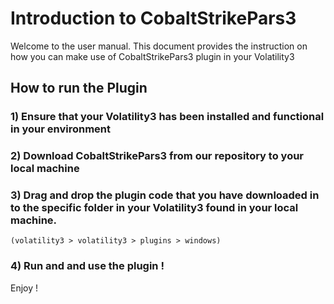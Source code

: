 # Introduction to CobaltStrikePars3
Welcome to the user manual. 
This document provides the instruction on how you can make use of CobaltStrikePars3 plugin in your Volatility3

## How to run the Plugin
### 1) Ensure that your Volatility3 has been installed and functional in your environment
### 2) Download CobaltStrikePars3 from our repository to your local machine
### 3) Drag and drop the plugin code that you have downloaded in to the specific folder in your Volatility3 found in your local machine.
    (volatility3 > volatility3 > plugins > windows)

### 4) Run and and use the plugin !

Enjoy !
